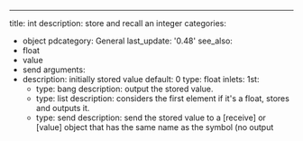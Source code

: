 ---
title: int
description: store and recall an integer
categories:
- object
pdcategory: General
last_update: '0.48'
see_also:
- float
- value
- send
arguments:
- description: initially stored value 
  default: 0  type: float
inlets:
  1st:
  - type: bang
    description: output the stored value.
  - type: list
    description: considers the first element if it's a float,  stores and outputs
      it.
  - type: send <symbol>
    description: send the stored value to a [receive] or [value] object that has the
      same name as the symbol (no output